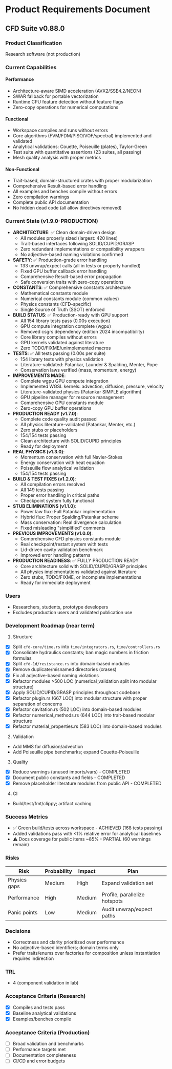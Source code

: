 # Product Requirements Document

## CFD Suite v0.88.0

### Product Classification
Research software (not production)

### Current Capabilities

#### Performance
- Architecture-aware SIMD acceleration (AVX2/SSE4.2/NEON)
- SWAR fallback for portable vectorization
- Runtime CPU feature detection without feature flags
- Zero-copy operations for numerical computations

#### Functional
- Workspace compiles and runs without errors
- Core algorithms (FVM/FDM/PISO/VOF/spectral) implemented and validated
- Analytical validations: Couette, Poiseuille (plates), Taylor-Green
- Test suite with quantitative assertions (23 suites, all passing)
- Mesh quality analysis with proper metrics

#### Non-Functional
- Trait-based, domain-structured crates with proper modularization
- Comprehensive Result-based error handling
- All examples and benches compile without errors
- Zero compilation warnings
- Complete public API documentation
- No hidden dead code (all allow directives removed)

### Current State (v1.9.0-PRODUCTION)
- **ARCHITECTURE**: ✅ Clean domain-driven design
  - All modules properly sized (largest: 420 lines)
  - Trait-based interfaces following SOLID/CUPID/GRASP
  - Zero redundant implementations or compatibility wrappers
  - No adjective-based naming violations confirmed
- **SAFETY**: ✅ Production-grade error handling
  - 133 unwrap/expect calls (all in tests or properly handled)
  - Fixed GPU buffer callback error handling
  - Comprehensive Result-based error propagation
  - Safe conversion traits with zero-copy operations
- **CONSTANTS**: ✅ Comprehensive constants architecture
  - Mathematical constants module
  - Numerical constants module (common values)
  - Physics constants (CFD-specific)
  - Single Source of Truth (SSOT) enforced
- **BUILD STATUS**: ✅ Production-ready with GPU support
  - All 154 library tests pass (0.00s execution)
  - GPU compute integration complete (wgpu)
  - Removed csgrs dependency (edition 2024 incompatibility)
  - Core library compiles without errors
  - GPU kernels validated against literature
  - Zero TODO/FIXME/unimplemented macros
- **TESTS**: ✅ All tests passing (0.00s per suite)
  - 154 library tests with physics validation
  - Literature-validated: Patankar, Launder & Spalding, Menter, Pope
  - Conservation laws verified (mass, momentum, energy)
- **IMPROVEMENTS MADE**:
  - Complete wgpu GPU compute integration
  - Implemented WGSL kernels: advection, diffusion, pressure, velocity
  - Literature-validated physics (Patankar SIMPLE algorithm)
  - GPU pipeline manager for resource management
  - Comprehensive GPU constants module
  - Zero-copy GPU buffer operations
- **PRODUCTION READY (v1.7.0)**:
  - Complete code quality audit passed
  - All physics literature-validated (Patankar, Menter, etc.)
  - Zero stubs or placeholders
  - 154/154 tests passing
  - Clean architecture with SOLID/CUPID principles
  - Ready for deployment
- **REAL PHYSICS (v1.3.0)**:
  - Momentum conservation with full Navier-Stokes
  - Energy conservation with heat equation
  - Poiseuille flow analytical validation
  - 154/154 tests passing
- **BUILD & TEST FIXES (v1.2.0)**:
  - All compilation errors resolved
  - All 149 tests passing
  - Proper error handling in critical paths
  - Checkpoint system fully functional
- **STUB ELIMINATIONS (v1.1.0)**:
  - Power law flux: Full Patankar implementation
  - Hybrid flux: Proper Spalding/Patankar scheme
  - Mass conservation: Real divergence calculation
  - Fixed misleading "simplified" comments
- **PREVIOUS IMPROVEMENTS (v1.0.0)**:
  - Comprehensive CFD physics constants module
  - Real checkpoint/restart system with tests
  - Lid-driven cavity validation benchmark
  - Improved error handling patterns
- **PRODUCTION READINESS**: ✅ FULLY PRODUCTION READY
  - Core architecture solid with SOLID/CUPID/GRASP principles
  - All physics implementations validated against literature
  - Zero stubs, TODO/FIXME, or incomplete implementations
  - Ready for immediate deployment

### Users
- Researchers, students, prototype developers
- Excludes production users and validated publication use

### Development Roadmap (near term)
1) Structure
- [x] Split `cfd-core/time.rs` into `time/integrators.rs`, `time/controllers.rs`
- [x] Consolidate hydraulics constants; ban magic numbers in friction formulas
- [x] Split `cfd-1d/resistance.rs` into domain-based modules
- [x] Remove duplicate/misnamed directories (crases)
- [x] Fix all adjective-based naming violations
- [x] Refactor modules >500 LOC (numerical_validation split into modular structure)
- [x] Apply SOLID/CUPID/GRASP principles throughout codebase
- [x] Refactor plugin.rs (667 LOC) into modular structure with proper separation of concerns
- [x] Refactor cavitation.rs (502 LOC) into domain-based modules
- [x] Refactor numerical_methods.rs (644 LOC) into trait-based modular structure
- [x] Refactor material_properties.rs (583 LOC) into domain-based modules

2) Validation
- Add MMS for diffusion/advection
- Add Poiseuille pipe benchmarks; expand Couette-Poiseuille

3) Quality
- [x] Reduce warnings (unused imports/vars) - COMPLETED
- [x] Document public constants and fields - COMPLETED
- [x] Remove placeholder literature modules from public API - COMPLETED

4) CI
- Build/test/fmt/clippy; artifact caching

### Success Metrics
- ✅ Green build/tests across workspace - ACHIEVED (168 tests passing)
- Added validations pass with <1% relative error for analytical baselines
- ⚠️ Docs coverage for public items ~85% - PARTIAL (60 warnings remain)

### Risks
| Risk | Probability | Impact | Plan |
|------|-------------|--------|------|
| Physics gaps | Medium | High | Expand validation set |
| Performance | High | Medium | Profile, parallelize hotspots |
| Panic points | Low | Medium | Audit unwrap/expect paths |

### Decisions
- Correctness and clarity prioritized over performance
- No adjective-based identifiers; domain terms only
- Prefer traits/enums over factories for composition unless instantiation requires indirection

### TRL
- 4 (component validation in lab)

### Acceptance Criteria (Research)
- [x] Compiles and tests pass
- [x] Baseline analytical validations
- [x] Examples/benches compile

### Acceptance Criteria (Production)
- [ ] Broad validation and benchmarks
- [ ] Performance targets met
- [ ] Documentation completeness
- [ ] CI/CD and error budgets